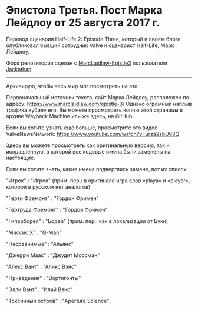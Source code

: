 # Эпистола Третья. Пост Марка Лейдлоу от 25 августа 2017 г.
Перевод сценария Half-Life 2: Episode Three, который в своём блоге опубликовал бывший сотрудник Valve и сценарист Half-Life, Марк Лейдлоу.

Форк репозитория сделан с [MarcLaidlaw-Epistle3](https://github.com/Jackathan/MarcLaidlaw-Epistle3) пользователя [Jackathan](https://github.com/Jackathan).

----

Архивирую, чтобы весь мир мог посмотреть на это.

Первоначальный источник текста, сайт Марка Лейдлоу, расположен по адресу: https://www.marclaidlaw.com/epistle-3/ Однако огромный наплыв трафика «убил» его. Вы можете просмотреть копию этой страницы в архиве Wayback Machine или же здесь, на GitHub.

Если вы хотите узнать ещё больше, просмотрите это видео ValveNewsNetwork: https://www.youtube.com/watch?v=urza2sbU68Q

Здесь вы можете просмотреть как оригинальную версию, так и исправленную, в которой все кодовые имена были заменены на настоящие.

Если вы хотите знать, какие имена подверглись замене, вот их список:

"Игрок" 			      : "Игрок" (прим. пер.: в оригинале игра слов «playa» и «player», которой в русском нет аналогов)

"Герти Фремонт" 	  : "Гордон Фримен"

"Гертруда Фремонт" 	: "Гордон Фримен"

"Гиперборея" 		    : "Борей" (прим. пер.: как в локализации от Буки)

"Миссис X" 			    : "G-Man"

"Несравнимые" 		  : "Альянс"

"Джерри Маас" 		  : "Джудит Моссман"

"Алекс Вант" 		    : "Аликс Вэнс"

"Приведения" 	      : "Вортигонты"

"Элли Вант" 	    	: "Илай Вэнс"

"Токсинный остров"  : "Aperture Science"
